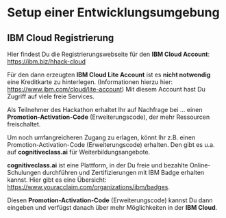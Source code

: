 # Setup einer Entwicklungsumgebung

## IBM Cloud Registrierung

Hier findest Du die Registrierungswebseite für den **IBM Cloud Account**:  https://ibm.biz/hhack-cloud

Für den dann erzeugten **IBM Cloud Lite Account** ist es **nicht notwendig** eine Kreditkarte zu hinterlegen. 
(Informationen hierzu hier: https://www.ibm.com/cloud/lite-account)
Mit diesem Account hast Du Zugriff auf viele freie Services.

Als Teilnehmer des Hackathon erhaltet Ihr auf Nachfrage bei ... einen **Promotion-Activation-Code** (Erweiterungscode), der mehr Ressourcen freischaltet.

Um noch umfangreicheren Zugang zu erlagen, könnt Ihr z.B. einen Promotion-Activation-Code (Erweiterungscode) erhalten. Den gibt es u.a. auf **cognitiveclass.ai** für Weiterbildungsangebote.

**cognitiveclass.ai** ist eine Plattform, in der Du freie und bezahlte Online-Schulungen durchführen und Zertifizierungen mit IBM Badge erhalten kannst. Hier gibt es eine Übersicht: https://www.youracclaim.com/organizations/ibm/badges.

Diesen **Promotion-Activation-Code** (Erweiterungscode) kannst Du dann eingeben und verfügst danach über mehr Möglichkeiten in der **IBM Cloud**.
